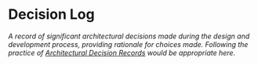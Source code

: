 <!-- Space: EGB -->
<!-- Parent: { cookiecutter.software_system_name } Software Guidebook -->
<!-- Title: { cookiecutter.software_system_name } Decision Log -->

# Decision Log

_A record of significant architectural decisions made during the design and development process, providing
rationale for choices made. Following the practice of [Architectural Decision Records](https://adr.github.io)
would be appropriate here._